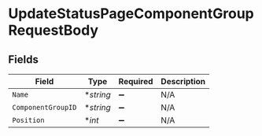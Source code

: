 # UpdateStatusPageComponentGroupRequestBody


## Fields

| Field              | Type               | Required           | Description        |
| ------------------ | ------------------ | ------------------ | ------------------ |
| `Name`             | **string*          | :heavy_minus_sign: | N/A                |
| `ComponentGroupID` | **string*          | :heavy_minus_sign: | N/A                |
| `Position`         | **int*             | :heavy_minus_sign: | N/A                |
